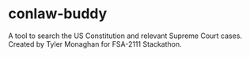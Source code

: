 # conlaw-buddy

A tool to search the US Constitution and relevant Supreme Court cases. Created by Tyler Monaghan for FSA-2111 Stackathon.
